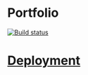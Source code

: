 # Portfolio

[![Build status](https://ci.appveyor.com/api/projects/status/vqxx5qeavh5jn0pn?svg=true)](https://ci.appveyor.com/project/Svetlana-Kutyeva1974/ra2.1-filters)

# [Deployment](https://svetlana-kutyeva1974.github.io/ra2.1-filters/)
